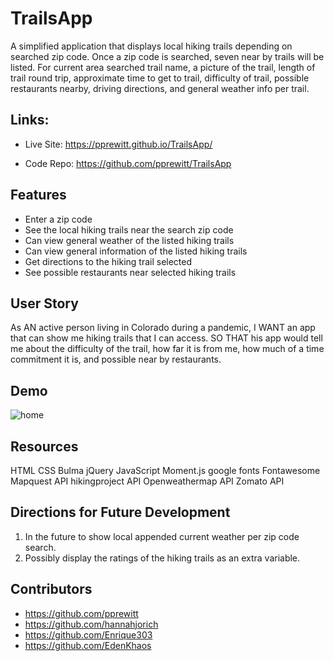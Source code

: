 # TrailsApp
A simplified application that displays local hiking trails depending on searched zip code. Once a zip code is searched, seven near by trails will be listed. For current area searched trail name, a picture of the trail, length of trail round trip, approximate time to get to trail, difficulty of trail, possible restaurants nearby, driving directions, and general weather info per trail. 

## Links:

* Live Site: 
     https://pprewitt.github.io/TrailsApp/
   
* Code Repo: 
     https://github.com/pprewitt/TrailsApp

## Features
* Enter a zip code
* See the local hiking trails near the search zip code
* Can view general weather of the listed hiking trails
* Can view general information of the listed hiking trails
* Get directions to the hiking trail selected
* See possible restaurants near selected hiking trails

## User Story
As AN active person living in Colorado during a pandemic,
I WANT an app that can show me hiking trails that I can access.
SO THAT his app would tell me about the difficulty of the trail, how far it is from me, how much of a time commitment it is, and possible near by restaurants. 

## Demo
![home](https://github.com/pprewitt/TrailsApp/blob/master/assets/images/gohiking.gif)

## Resources
HTML
CSS
Bulma
jQuery 
JavaScript
Moment.js
google fonts
Fontawesome
Mapquest API
hikingproject API
Openweathermap API
Zomato API

## Directions for Future Development
1. In the future to show local appended current weather per zip code search.
2. Possibly display the ratings of the hiking trails as an extra variable.

## Contributors
* https://github.com/pprewitt
* https://github.com/hannahjorich
* https://github.com/Enrique303
* https://github.com/EdenKhaos
